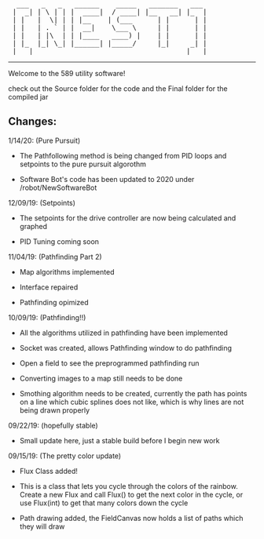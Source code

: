 <pre>
  ___   _   _   ______    _____   _______   ___ 
 |  _| | \ | | |  ____|  / ____| |__   __| |_  |
 | |   |  \| | | |__    | (___      | |      | |
 | |   | . ` | |  __|    \___ \     | |      | |
 | |   | |\  | | |____   ____) |    | |      | |
 | |_  |_| \_| |______| |_____/     |_|     _| |
 |___|                                     |___|
</pre>
------------------------------------------------

Welcome to the 589 utility software!

check out the Source folder for the code and the Final folder for the compiled jar

## Changes:

1/14/20: (Pure Pursuit)

 - The Pathfollowing method is being changed from PID loops and setpoints to the pure pursuit algorothm
 
 - Software Bot's code has been updated to 2020 under /robot/NewSoftwareBot

12/09/19: (Setpoints)

 - The setpoints for the drive controller are now being calculated and graphed
 
 - PID Tuning coming soon

11/04/19: (Pathfinding Part 2)

 - Map algorithms implemented
 
 - Interface repaired

 - Pathfinding opimized

10/09/19: (Pathfinding!!)

 - All the algorithms utilized in pathfinding have been implemented
 
 - Socket was created, allows Pathfinding window to do pathfinding
 
 - Open a field to see the preprogrammed pathfinding run
 
 - Converting images to a map still needs to be done
 
 - Smothing algorithm needs to be created, currently the path has points on a line which cubic splines does not like, which is why lines are not being drawn properly

09/22/19: (hopefully stable)

 - Small update here, just a stable build before I begin new work

09/15/19: (The pretty color update)

 - Flux Class added!
 
 - This is a class that lets you cycle through the colors of the rainbow.  Create a new Flux and call Flux() to get the next color in the cycle, or use Flux(int) to get that many colors down the cycle
  
 - Path drawing added, the FieldCanvas now holds a list of paths which they will draw